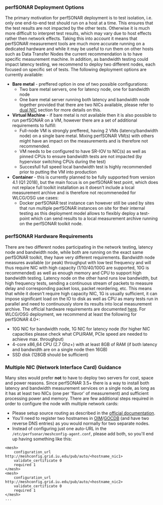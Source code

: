 ### perfSONAR Deployment Options

The primary motivation for perfSONAR deployment is to test isolation, i.e. only one end-to-end test should run on a host at a time. This ensures that the test results are not impacted by the other tests. Otherwise it is much more difficult to interpret test results, which may vary due to host effects rather then network effects. Taking this into account it means that perfSONAR measurement tools are much more accurate running on a dedicated hardware and while it may be useful to run them on other hosts such as Data Transfer Nodes the current recommendation is to have specific measurement machine. In addition, as bandwidth testing could impact latency testing, we recommend to deploy two different nodes, each focused on specific set of tests. The following deployment options are currently available: 

* **Bare metal** - preffered option in one of two possible configurations:
    * Two bare metal servers, one for latency node, one for bandwidth node
    * One bare metal server running both latency and bandwidth node together provided that there are two NICs available, please refer to [dual NIC](#multiple-nic-network-interface-card-guidance) section for more details on this.
* **Virtual Machine** - if bare metal is not available then it is also possible to run perfSONAR on a VM, however there are a set of additional requirements to fulfill:
    * Full-node VM is strongly preffered, having 2 VMs (latency/bandwidth node) on a single bare metal. Mixing perfSONAR VM(s) with others might have an impact on the measurements and is therefore not recommended. 
    * VM needs to be configured to have SR-IOV to NIC(s) as well as pinned CPUs to ensure bandwidth tests are not impacted (by hypervisor switching CPUs during the test)
    * Succesfull full speed local bandwidth test is highly recommended prior to putting the VM into production 
* **Container** - this is currently planned to be fully supported from version 4.1 (Q1 2018), but the main focus is on perfSONAR test point, which does not replace full toolkit installation as it doesn't include a local measurement archive and is therefore not recommeneded for WLCG/OSG use cases:
    * Docker perfSONAR test instance can however still be used by sites that run multiple perfSONAR instances on site for their internal testing as this deployment model allows to flexibly deploy a test-point which can send results to a local measurement archive running on the perfSONAR toolkit node. 
   
### perfSONAR Hardware Requirements

There are two different nodes participating in the network testing, latency node and bandwidth node, while both are running on the exact same perfSONAR toolkit, they have very different requirements. Bandwidth node measures available (or peak) throughput with low test frequency and will thus require NIC with high capacity (1/10/40/100G are supported, 10G is recommended) as well as enough memory and CPU to support high bandwidth testing. Latency node on the other hand runs low bandwidth, but high frequency tests, sending a continuous stream of packets to measure delay and corresponding packet loss, packet reordering, etc. This means that while it doesn't require high capacity NIC, 1G is usually sufficient, it can impose significant load on the IO to disk as well as CPU as many tests run in parallel and need to continuously store its results into local measurement archive. The official hardware requirements are documented [here](http://docs.perfsonar.net/install_hardware_details.html). For WLCG/OSG deployment, we recommend at least the following for perfSONAR 4.0+:

- 10G NIC for bandwidth node, 1G NIC for latency node (for higher NIC capacities please check what CPU/RAM, PCIe speed are needed to achieve max. throughput)
- 4-core x86_64 CPU (2.7 Ghz+) with at least 8GB of RAM (if both latency and bandwidth are on a single node then 16GB)
- SSD disk (128GB should be sufficient)

### Multiple NIC (Network Interface Card) Guidance

Many sites would prefer **not** to have to deploy two servers for cost, space and power reasons.  Since perfSONAR 3.5+ there is a way to install both latency and bandwidth measurement services on a single node, as long as it has at least two NICs (one per 'flavor' of measurement) and sufficient processing power and memory. There are few additional steps required in order to configure the node with multiple network cards:

- Please setup source routing as described in the [official documentation](http://docs.perfsonar.net/manage_dual_xface.html).
- You'll need to register two hostnames in [OIM](installation.md)/[GOCDB](installation.md) (and have two reverse DNS entries) as you would normally for two separate nodes.
- Instead of configuring just one auto-URL in the `/etc/perfsonar/meshconfig-agent.conf`, please add both, so you'll end up having something like this:
```
<mesh>
    configuration_url http://meshconfig.grid.iu.edu/pub/auto/<hostname_nic1>
    validate_certificate 0
    required 1
</mesh>
<mesh>
    configuration_url http://meshconfig.grid.iu.edu/pub/auto/<hostname_nic2>
    validate_certificate 0
    required 1
</mesh>
...
```
